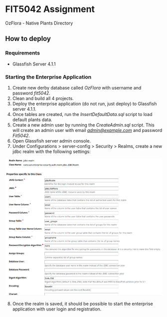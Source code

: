 # FIT5042 Assignment
OzFlora - Native Plants Directory

## How to deploy
### Requirements
* Glassfish Server 4.1.1

### Starting the Enterprise Application
1. Create new derby database called *OzFlora* with username and password *fit5042*.
2. Clean and build all 4 projects.
3. Deploy the enterprise application (do not run, just deploy) to Glassfish server 4.1.1.
4. Once tables are created, run the *InsertDefaultData.sql* script to load default plants data.
5. Create a new admin user by running the *CreateAdmin.sql* script.
	This will create an admin user with email *admin@example.com* and password *Fit5042*.
6. Open Glassfish server admin console.
7. Under Configurations > server-config > Security > Realms, create a new jdbc realm with the following settings:

![JDBC Realm Settings](https://github.com/rqmok/FIT5042_Assignment/blob/master/jdbc-realm-settings.png "JDBC Realm Settings")

8. Once the realm is saved, it should be possible to start the enterprise application with user login and registration.
